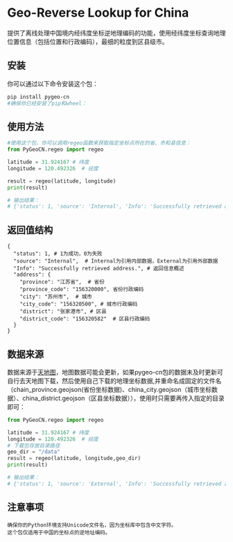 # Geo-Reverse Lookup for China

提供了离线处理中国境内经纬度坐标逆地理编码的功能，使用经纬度坐标查询地理位置信息（包括位置和行政编码），最细的粒度到区县级市。

## 安装

你可以通过以下命令安装这个包：

```bash
pip install pygeo-cn
#确保你已经安装了pip和wheel：
```

## 使用方法

```python
#使用这个包，你可以调用regeo函数来获取指定坐标点所在的省、市和县信息：
from PyGeoCN.regeo import regeo

latitude = 31.924167 # 纬度
longitude = 120.492326  # 经度

result = regeo(latitude, longitude)
print(result)

# 输出结果：
# {'status': 1, 'source': 'Internal', 'Info': 'Successfully retrieved address.', 'address': {'province': '江苏省', 'province_code': '156320000', 'city': '苏州市', 'city_code': '156320500', 'district': '张家港市', 'district_code': '156320582'}}
```

## 返回值结构

```
{
  "status": 1, # 1为成功，0为失败
  "source": "Internal",  # Internal为引用内部数据，External为引用外部数据
  "Info": "Successfully retrieved address.", # 返回信息概述
  "address": {
    "province": "江苏省",  # 省份
    "province_code": "156320000", 省份行政编码
    "city": "苏州市",  # 城市
    "city_code": "156320500", # 城市行政编码
    "district": "张家港市", # 区县
    "district_code": "156320582"  # 区县行政编码
  }
}
```

## 数据来源

数据来源于[天地图](https://cloudcenter.tianditu.gov.cn/administrativeDivision/)，地图数据可能会更新，如果pygeo-cn包的数据未及时更新可自行去天地图下载，然后使用自己下载的地理坐标数据,并重命名成固定的文件名（chain_province.geojson(省份坐标数据)、china_city.geojson（城市坐标数据）、china_district.geojson（区县坐标数据）），使用时只需要再传入指定的目录即可：

```python
from PyGeoCN.regeo import regeo

latitude = 31.924167 # 纬度
longitude = 120.492326  # 经度
# 下载包存放目录路径
geo_dir = "/data"
result = regeo(latitude, longitude,geo_dir)
print(result)

# 输出结果：
# {'status': 1, 'source': 'External', 'Info': 'Successfully retrieved address.', 'address': {'province': '江苏省', 'province_code': '156320000', 'city': '苏州市', 'city_code': '156320500', 'district': '张家港市', 'district_code': '156320582'}}
```

## 注意事项

```
确保你的Python环境支持Unicode文件名，因为坐标库中包含中文字符。
这个包仅适用于中国的坐标点的逆地址编码。
```
